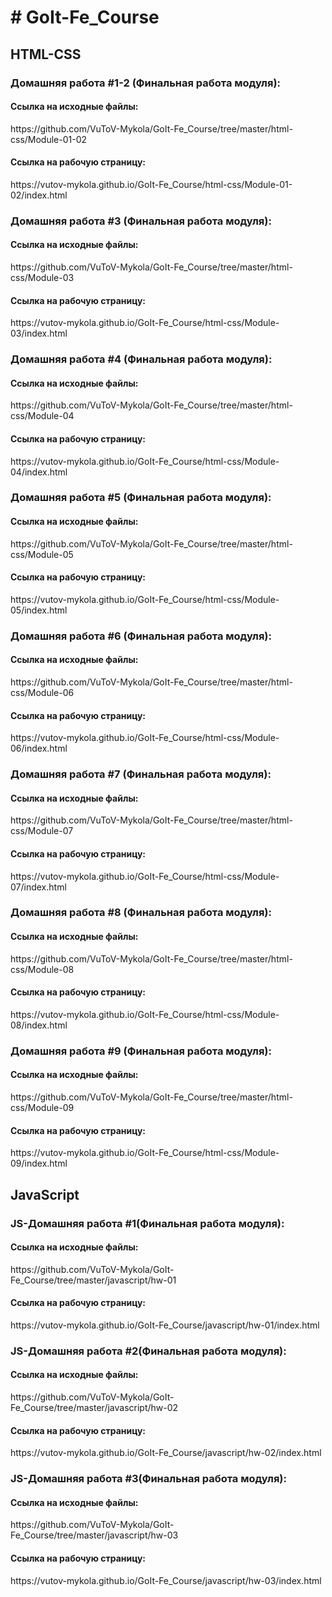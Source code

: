 <h1># GoIt-Fe_Course</h1>
<h2>HTML-CSS</h2>
<section>
<h3><b>Домашняя работа #1-2 (Финальная работа модуля):</b></h2>
   <h4>Ссылка на исходные файлы:</h3>
 <p>  https://github.com/VuToV-Mykola/GoIt-Fe_Course/tree/master/html-css/Module-01-02</p>
 <h4>  Ссылка на рабочую страницу:</h3>
 <p>  https://vutov-mykola.github.io/GoIt-Fe_Course/html-css/Module-01-02/index.html</p>
</section>
<section>
<h3><b>Домашняя работа #3 (Финальная работа модуля):</b></h2>
 <h4>  Ссылка на исходные файлы:</h3>
 <p>  https://github.com/VuToV-Mykola/GoIt-Fe_Course/tree/master/html-css/Module-03</p>
  <h4> Ссылка на рабочую страницу:</h3>
 <p>  https://vutov-mykola.github.io/GoIt-Fe_Course/html-css/Module-03/index.html</p>
</section>
<section>
<h3><b>Домашняя работа #4 (Финальная работа модуля):</b></h2>
 <h4>  Ссылка на исходные файлы:</h3>
 <p>  https://github.com/VuToV-Mykola/GoIt-Fe_Course/tree/master/html-css/Module-04</p>
  <h4> Ссылка на рабочую страницу:</h3>
 <p>  https://vutov-mykola.github.io/GoIt-Fe_Course/html-css/Module-04/index.html</p>
</section>
<section>
<h3><b>Домашняя работа #5 (Финальная работа модуля):</b></h2>
 <h4>  Ссылка на исходные файлы:</h3>
 <p>  https://github.com/VuToV-Mykola/GoIt-Fe_Course/tree/master/html-css/Module-05</p>
  <h4> Ссылка на рабочую страницу:</h3>
 <p>  https://vutov-mykola.github.io/GoIt-Fe_Course/html-css/Module-05/index.html</p>
</section>
<section>
<h3><b>Домашняя работа #6 (Финальная работа модуля):</b></h2>
 <h4>  Ссылка на исходные файлы:</h3>
 <p>  https://github.com/VuToV-Mykola/GoIt-Fe_Course/tree/master/html-css/Module-06</p>
  <h4> Ссылка на рабочую страницу:</h3>
 <p>  https://vutov-mykola.github.io/GoIt-Fe_Course/html-css/Module-06/index.html</p>
</section>
<section>
<h3><b>Домашняя работа #7 (Финальная работа модуля):</b></h2>
 <h4>  Ссылка на исходные файлы:</h3>
 <p>  https://github.com/VuToV-Mykola/GoIt-Fe_Course/tree/master/html-css/Module-07</p>
  <h4> Ссылка на рабочую страницу:</h3>
 <p>  https://vutov-mykola.github.io/GoIt-Fe_Course/html-css/Module-07/index.html</p>
</section>
<section>
<h3><b>Домашняя работа #8 (Финальная работа модуля):</b></h2>
 <h4>  Ссылка на исходные файлы:</h3>
 <p>  https://github.com/VuToV-Mykola/GoIt-Fe_Course/tree/master/html-css/Module-08</p>
  <h4> Ссылка на рабочую страницу:</h3>
 <p>  https://vutov-mykola.github.io/GoIt-Fe_Course/html-css/Module-08/index.html</p>
</section>
<section>
<h3><b>Домашняя работа #9 (Финальная работа модуля):</b></h2>
 <h4>  Ссылка на исходные файлы:</h3>
 <p>  https://github.com/VuToV-Mykola/GoIt-Fe_Course/tree/master/html-css/Module-09</p>
  <h4> Ссылка на рабочую страницу:</h3>
 <p>  https://vutov-mykola.github.io/GoIt-Fe_Course/html-css/Module-09/index.html</p>
</section>

<h2>JavaScript</h2>
<section>
<h3><b>JS-Домашняя работа #1(Финальная работа модуля):</b></h2>
 <h4>  Ссылка на исходные файлы:</h3>
 <p>  https://github.com/VuToV-Mykola/GoIt-Fe_Course/tree/master/javascript/hw-01</p>
  <h4> Ссылка на рабочую страницу:</h3>
 <p>  https://vutov-mykola.github.io/GoIt-Fe_Course/javascript/hw-01/index.html</p>
</section>
<section>
<h3><b>JS-Домашняя работа #2(Финальная работа модуля):</b></h2>
 <h4>  Ссылка на исходные файлы:</h3>
 <p>  https://github.com/VuToV-Mykola/GoIt-Fe_Course/tree/master/javascript/hw-02</p>
  <h4> Ссылка на рабочую страницу:</h3>
 <p>  https://vutov-mykola.github.io/GoIt-Fe_Course/javascript/hw-02/index.html</p>
</section>
<h3><b>JS-Домашняя работа #3(Финальная работа модуля):</b></h2>
 <h4>  Ссылка на исходные файлы:</h3>
 <p>  https://github.com/VuToV-Mykola/GoIt-Fe_Course/tree/master/javascript/hw-03</p>
  <h4> Ссылка на рабочую страницу:</h3>
 <p>  https://vutov-mykola.github.io/GoIt-Fe_Course/javascript/hw-03/index.html</p>
</section>

